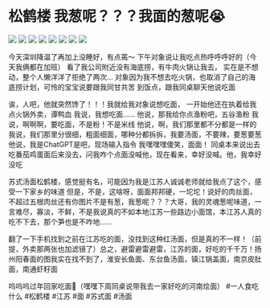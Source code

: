 # 松鹤楼 我葱呢？？？我面的葱呢😭

![](img/d09877b1-2e83-436c-8978-bcebe3686696.jpg)
![](img/9fe89491-ffc6-454e-987f-fd945bca7b0a.jpg)
![](img/bf3d62cf-92c3-4b89-9d29-be00fe45434e.jpg)
![](img/b74ec37d-2cb9-4d5a-a411-350a985956c1.jpg)
![](img/8b15e1d6-457e-41af-9ad0-669254bb0961.jpg)
![](img/24172363-1ee6-498b-ab9d-bfd5005abf2c.jpg)
![](img/e722cc1c-31bc-4db5-988d-a15078f62641.jpg)
![](img/645e35f2-2f75-425b-aca5-abd5d32d2060.jpg)

今天深圳降温了再加上没睡好，有点蔫～
下午对象说让我吃点热呼呼呼好的（今天我俩都在加班）
看了我公司附近没有海底捞，有牛肉火锅让我去，
实在是不想动，整个人懒洋洋了拒绝了两次…
对象因为我不想去吃火锅，也取消了自己的海底捞计划，可怜的宝宝说要跟我同甘共苦
到饭点，跟我同桌聊天他说吃面
 
诶，人吧，他就突然馋了！！！我就给我对象说想吃面，
一开始他还在执着给我点火锅外卖，谭鸭血
我说，我想吃面……
他说，那我给你点渔粉吧，五谷渔粉
我说，啊啊啊，要吃面，不是粉！不是米线
他说，啊，我们那里都不分都是一样的
我说，我们那里分很细，粗面细面，哪种分都拆拆，我要汤面，不要辣，要葱要葱
他说，我是ChatGPT是吧，现场输入指令
我嘿嘿嘿傻笑，面面！
同桌本来说出去吃番茄鸡蛋面后来没去，问我咋个点面没喊他，现在看来，幸好没喊。他，我幸好没吃
 
苏式汤面松鹤楼，感觉挺有名，可能因为我是江苏人诚诚老师就给我点了这个，感受一下家乡的味道
但是，不是，这啥呀，面面邦邦硬，一坨坨！说好的肉丝面，不超过五根肉丝还有你图片不是有葱，我葱呢？？？大哥，我的灵魂葱呢味道，一言难尽，寡淡，不鲜，不是我说真的不如本地江苏一些路边小面馆，本江苏人真的吃不下去，那个笋也是不咋地……
 
翻了一下手机找到之前在江苏吃的面，没找到这种红汤面，但是真的不一样！（前提，外卖那两张也加滤镜了）总之，避雷避雷避雷，江苏的面，好吃的千千万！扬州阳春面的图我实在找不到了，淮安长鱼面、东台鱼汤面，镇江锅盖面，南京皮肚面，南通虾籽面
 
呜呜呜过年回家吃面🍜（嘿嘿下周同桌说带我去一家好吃的河南烩面）
#一人食吃什么 #松鹤楼 #江苏 #面 #苏式面 #汤面